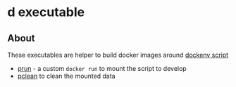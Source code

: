 # d executable

## About
These executables are helper to build docker images
around [dockenv script](https://github.com/gerardnico/dockenv)


* [prun](prun) - a custom `docker run` to mount the script to develop
* [pclean](pclean) to clean the mounted data

